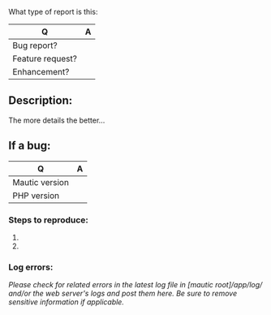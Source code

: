 What type of report is this:

| Q                    | A
| -------------------- | ---
| Bug report?          | 
| Feature request?     | 
| Enhancement?         |

## Description:
The more details the better...

## If a bug:

| Q                 | A
| ----------------- | ---
| Mautic version    | 
| PHP version       | 

### Steps to reproduce:
1. 
2. 
 
### Log errors: 

_Please check for related errors in the latest log file in [mautic root]/app/log/ and/or the web server's logs and post them here. Be sure to remove sensitive information if applicable._ 

